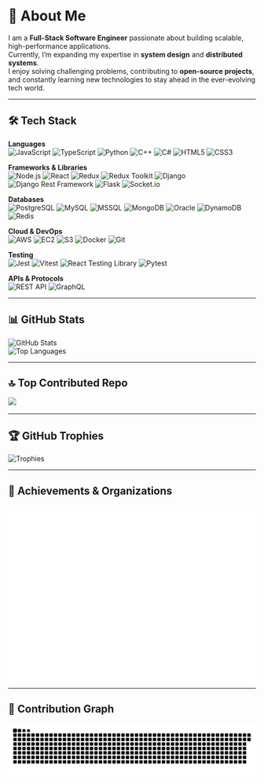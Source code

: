 # 👋 About Me  

I am a **Full-Stack Software Engineer** passionate about building scalable, high-performance applications.  
Currently, I’m expanding my expertise in **system design** and **distributed systems**.  
I enjoy solving challenging problems, contributing to **open-source projects**, and constantly learning new technologies to stay ahead in the ever-evolving tech world.  

---

## 🛠 Tech Stack  

**Languages**  
![JavaScript](https://img.shields.io/badge/-JavaScript-F7DF1E?logo=javascript&logoColor=black)
![TypeScript](https://img.shields.io/badge/-TypeScript-3178C6?logo=typescript&logoColor=white)
![Python](https://img.shields.io/badge/-Python-3776AB?logo=python&logoColor=white)
![C++](https://img.shields.io/badge/-C++-00599C?logo=cplusplus&logoColor=white)
![C#](https://img.shields.io/badge/-C%23-239120?logo=c-sharp&logoColor=white)
![HTML5](https://img.shields.io/badge/-HTML5-E34F26?logo=html5&logoColor=white)
![CSS3](https://img.shields.io/badge/-CSS3-1572B6?logo=css3&logoColor=white)

**Frameworks & Libraries**  
![Node.js](https://img.shields.io/badge/-Node.js-339933?logo=node.js&logoColor=white)
![React](https://img.shields.io/badge/-React-61DAFB?logo=react&logoColor=black)
![Redux](https://img.shields.io/badge/-Redux-764ABC?logo=redux&logoColor=white)
![Redux Toolkit](https://img.shields.io/badge/-Redux%20Toolkit-593D88?logo=redux&logoColor=white)
![Django](https://img.shields.io/badge/-Django-092E20?logo=django&logoColor=white)
![Django Rest Framework](https://img.shields.io/badge/-DRF-092E20?logo=django&logoColor=white)
![Flask](https://img.shields.io/badge/-Flask-000000?logo=flask&logoColor=white)
![Socket.io](https://img.shields.io/badge/-Socket.io-010101?logo=socketdotio&logoColor=white)

**Databases**  
![PostgreSQL](https://img.shields.io/badge/-PostgreSQL-4169E1?logo=postgresql&logoColor=white)
![MySQL](https://img.shields.io/badge/-MySQL-4479A1?logo=mysql&logoColor=white)
![MSSQL](https://img.shields.io/badge/-MSSQL-CC2927?logo=microsoftsqlserver&logoColor=white)
![MongoDB](https://img.shields.io/badge/-MongoDB-47A248?logo=mongodb&logoColor=white)
![Oracle](https://img.shields.io/badge/-Oracle-F80000?logo=oracle&logoColor=white)
![DynamoDB](https://img.shields.io/badge/-DynamoDB-4053D6?logo=amazon-dynamodb&logoColor=white)
![Redis](https://img.shields.io/badge/-Redis-DC382D?logo=redis&logoColor=white)

**Cloud & DevOps**  
![AWS](https://img.shields.io/badge/-AWS-232F3E?logo=amazonaws&logoColor=white)
![EC2](https://img.shields.io/badge/-EC2-FF9900?logo=amazon-ec2&logoColor=white)
![S3](https://img.shields.io/badge/-S3-569A31?logo=amazons3&logoColor=white)
![Docker](https://img.shields.io/badge/-Docker-2496ED?logo=docker&logoColor=white)
![Git](https://img.shields.io/badge/-Git-F05032?logo=git&logoColor=white)

**Testing**  
![Jest](https://img.shields.io/badge/-Jest-C21325?logo=jest&logoColor=white)
![Vitest](https://img.shields.io/badge/-Vitest-6E9F18?logo=vitest&logoColor=white)
![React Testing Library](https://img.shields.io/badge/-React%20Testing%20Library-E33332?logo=testing-library&logoColor=white)
![Pytest](https://img.shields.io/badge/-Pytest-0A9EDC?logo=pytest&logoColor=white)

**APIs & Protocols**  
![REST API](https://img.shields.io/badge/-REST-02569B?logo=rest&logoColor=white)
![GraphQL](https://img.shields.io/badge/-GraphQL-E10098?logo=graphql&logoColor=white)

---

## 📊 GitHub Stats  

![GitHub Stats](https://github-readme-stats.vercel.app/api?username=rehmansheikh222&theme=merko&show_icons=true&hide_border=true&count_private=true)  
![Top Languages](https://github-readme-stats.vercel.app/api/top-langs/?username=rehmansheikh222&layout=compact&theme=tokyonight)  

---

## 🔝 Top Contributed Repo
![](https://github-contributor-stats.vercel.app/api?username=rehmansheikh222&limit=5&theme=dark&combine_all_yearly_contributions=true)

---

## 🏆 GitHub Trophies  

![Trophies](https://github-trophies.vercel.app/?username=rehmansheikh222&theme=radical&no-frame=false&no-bg=false&margin-w=4)

---

## 🏅 Achievements & Organizations

![Metrics](./metrics.svg)

---

## 🐍 Contribution Graph

<picture>
  <source media="(prefers-color-scheme: dark)" srcset="https://raw.githubusercontent.com/rehmansheikh222/rehmansheikh222/output/github-contribution-grid-snake-dark.svg" />
  <source media="(prefers-color-scheme: light)" srcset="https://raw.githubusercontent.com/rehmansheikh222/rehmansheikh222/output/github-contribution-grid-snake.svg" />
  <img alt="github contribution snake animation" src="https://raw.githubusercontent.com/rehmansheikh222/rehmansheikh222/output/github-contribution-grid-snake.svg" />
</picture>
